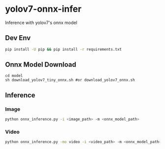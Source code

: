 # yolov7-onnx-infer
Inference with yolov7's onnx model

## Dev Env
```bash
pip install -U pip && pip install -r requirements.txt
```

## Onnx Model Download
```
cd model
sh download_yolov7_tiny_onnx.sh #or download_yolov7_onnx.sh
```

## Inference
### Image
```bash
python onnx_inference.py -i <image_path> -m <onnx_model_path>
```
### Video
```bash
python onnx_inference.py -mo video -i <video_path> -m <onnx_model_path>
```
